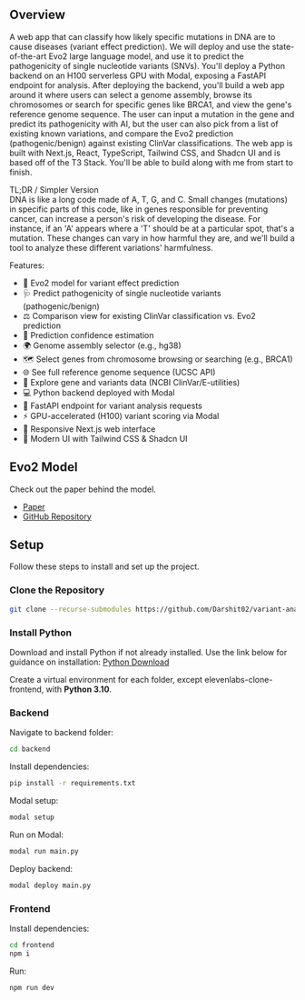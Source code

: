 ## Overview

 A web app that can classify how likely specific mutations in DNA are to cause diseases (variant effect prediction). We will deploy and use the state-of-the-art Evo2 large language model, and use it to predict the pathogenicity of single nucleotide variants (SNVs). You'll deploy a Python backend on an H100 serverless GPU with Modal, exposing a FastAPI endpoint for analysis. After deploying the backend, you'll build a web app around it where users can select a genome assembly, browse its chromosomes or search for specific genes like BRCA1, and view the gene's reference genome sequence. The user can input a mutation in the gene and predict its pathogenicity with AI, but the user can also pick from a list of existing known variations, and compare the Evo2 prediction (pathogenic/benign) against existing ClinVar classifications. The web app is built with Next.js, React, TypeScript, Tailwind CSS, and Shadcn UI and is based off of the T3 Stack. You'll be able to build along with me from start to finish.

TL;DR / Simpler Version\
DNA is like a long code made of A, T, G, and C. Small changes (mutations) in specific parts of this code, like in genes responsible for preventing cancer, can increase a person's risk of developing the disease. For instance, if an 'A' appears where a 'T' should be at a particular spot, that's a mutation. These changes can vary in how harmful they are, and we'll build a tool to analyze these different variations' harmfulness.

Features:

- 🧬 Evo2 model for variant effect prediction
- 🩺 Predict pathogenicity of single nucleotide variants (pathogenic/benign)
- ⚖️ Comparison view for existing ClinVar classification vs. Evo2 prediction
- 💯 Prediction confidence estimation
- 🌍 Genome assembly selector (e.g., hg38)
- 🗺️ Select genes from chromosome browsing or searching (e.g., BRCA1)
- 🌐 See full reference genome sequence (UCSC API)
- 🧬 Explore gene and variants data (NCBI ClinVar/E-utilities)
- 💻 Python backend deployed with Modal
- 🚀 FastAPI endpoint for variant analysis requests
- ⚡ GPU-accelerated (H100) variant scoring via Modal
- 📱 Responsive Next.js web interface
- 🎨 Modern UI with Tailwind CSS & Shadcn UI

## Evo2 Model

Check out the paper behind the model.

- [Paper](https://www.biorxiv.org/content/10.1101/2025.02.18.638918v1)
- [GitHub Repository](https://github.com/ArcInstitute/evo2)

## Setup

Follow these steps to install and set up the project.

### Clone the Repository

```bash
git clone --recurse-submodules https://github.com/Darshit02/variant-analysis.git
```

### Install Python

Download and install Python if not already installed. Use the link below for guidance on installation:
[Python Download](https://www.python.org/downloads/)

Create a virtual environment for each folder, except elevenlabs-clone-frontend, with **Python 3.10**.

### Backend

Navigate to backend folder:

```bash
cd backend
```

Install dependencies:

```bash
pip install -r requirements.txt
```

Modal setup:

```bash
modal setup
```

Run on Modal:

```bash
modal run main.py
```

Deploy backend:

```bash
modal deploy main.py
```

### Frontend

Install dependencies:

```bash
cd frontend
npm i
```

Run:

```bash
npm run dev
```
